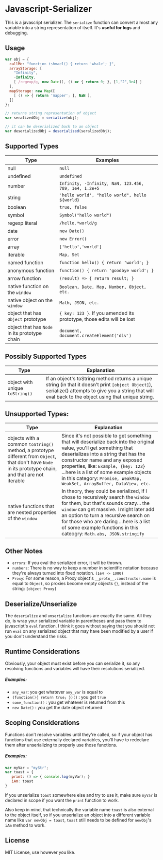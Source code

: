 # Javascript-Serializer

This is a javascript serializer. The `serialize` function can convert almost any variable into a string representation of itself. It's **useful for logs** and debugging.

## Usage

```javascript
var obj = {
  callMe: "function ishmael() { return 'whale'; }",
  arrayStorage: [
    "Infinity",
    -Infinity,
    [ /regexp/g, new Date(), () => { return 0; }, [1,"2",3e4] ]
  ],
  mapStorage: new Map([ 
    [ () => { return 'mapper'; }, NaN ],
  ])
};

// returns string representation of object
var seralizedObj = serialize(obj); 

// it can be deserialized back to an object
var deserializedObj = deserialized(seralizedObj);
```

## Supported Types
Type | Examples
| --- | --- |
null | `null`
undefined | `undefined`
number | `Infinity, -Infinity, NaN, 123.456, 789, 1e4, 1.2e+5`
string | `'hello world', "hello world", hello ${world}`
boolean | `true, false`
symbol | `Symbol("hello world")`
regexp literal | `/hello.*world/g`
date | `new Date()`
error | `new Error()`
array | `['hello','world']`
iterable | `Map, Set`
named function | `function hello() { return 'world'; }`
anonymous function | `function() { return 'goodbye world'; }`
arrow function | `(result) => { return result; }`
native function on the `window` | `Boolean, Date, Map, Number, Object, etc.`
native object on the `window` | `Math, JSON, etc.`
object that has `Object` prototype | `{ key: 123 }`. If you amended its prototype, those edits will be lost
object that has `Node` in its prototype chain | `document, document.createElement('div')`

## Possibly Supported Types
Type | Explanation
| --- | --- |
object with unique `toString()` | If an object's toString method returns a unique string (in that it doesn't print `[object Object]`), serialize() attempts to give you a string that will eval back to the object using that unique string.

## Unsupported Types:
Type | Explanation
| --- | --- |
objects with a common `toString()` method, a prototype different from `Object`, that don't have `Node` in its prototype chain, and that are not iterable | Since it's not possible to get something that will deserialize back into the original value, you'll get something that deserializes into a string that has the constructor name and any exposed properties, like: `Example, {key: 123}` ...here is a list of some example objects in this category: `Promise, WeakMap, WeakSet, ArrayBuffer, DataView, etc.`
native functions that are nested properties of the `window` |  In theory, they could be serialized, if I chose to recursively search the `window` for them, but that's sounds crazy... the `window` can get massive. I might later add an option to turn a recursive search on for those who are daring ...here is a list of some example functions in this cateogry: `Math.abs, JSON.stringify`
  
## Other Notes
- `errors`: If you eval the serialized error, it will be thrown.
- `numbers`: There is no way to keep a number in scientific notation because they're always turned into fixed notation. `(1e4 -> 1000)`
- `Proxy`: For some reason, a Proxy object's `__proto__.constructor.name` is equal to `Object`, so proxies become empty objects `{}`, instead of the string: `[object Proxy]`

## Deserialize/Unserialize

The `deserialize` and `unserialize` functions are exactly the same. All they do, is wrap your serialized variable in parentheses and pass them to javascript's `eval` function. I think it goes without saying that you should not run `eval` on any serialized object that may have been modified by a user if you don't understand the risks.

## Runtime Considerations
Obviously, your object must exist before you can serialize it, so any resolving functions and variables will have their resolutions serialized.

##### Examples:
- `any_var`: you get whatever `any_var` is equal to
- `(function(){ return true; })()` : you get `true`
- `some_function()` : you get whatever is returned from this
- `new Date()` : you get the date object returned
  
## Scoping Considerations
Functions don't resolve variables until they're called, so if your object has functions that use externally declared variables, you'll have to redeclare them after unserializing to properly use those functions.

##### Examples:

```javascript
var myVar = "myStr";
var toast = {
   print: () => { console.log(myVar); }
   iAm: toast
}
```
If you unserialize `toast` somewhere else and try to use it,  make sure `myVar` is declared in scope if you want the `print` function to work.

Also keep in mind, that technically the variable name `toast` is also external to the object itself, so if you unserialize an object into a different variable name like `var newObj = toast`, `toast` still needs to be defined for `newObj`'s `iAm` method to work.

## License

MIT License, use however you like.

